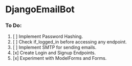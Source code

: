 # DjangoEmailBot
### To Do:
1. [ ] Implement Password Hashing.
2. [ ] Check if_logged_in before accessing any endpoint.
3. [ ] Implement SMTP for sending emails.
4. [x] Create Login and Signup Endpoints.
5. [x] Experiment with ModelForms and Forms.
